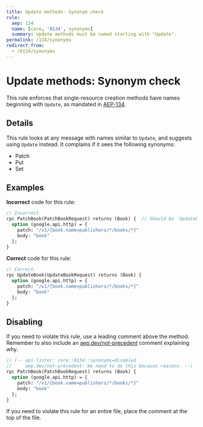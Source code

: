 ```yaml
---
title: Update methods- Synonym check
rule:
  aep: 134
  name: [core, '0134', synonyms]
  summary: Update methods must be named starting with "Update".
permalink: /134/synonyms
redirect_from:
  - /0134/synonyms
---
```


# Update methods: Synonym check

This rule enforces that single-resource creation methods have names beginning
with `Update`, as mandated in [AEP-134][].

## Details

This rule looks at any message with names similar to `Update`, and suggests
using `Update` instead. It complains if it sees the following synonyms:

- Patch
- Put
- Set

## Examples

**Incorrect** code for this rule:

```proto
// Incorrect.
rpc PatchBook(PatchBookRequest) returns (Book) {  // Should be `UpdateBook`.
  option (google.api.http) = {
    patch: "/v1/{book.name=publishers/*/books/*}"
    body: "book"
  };
}
```

**Correct** code for this rule:

```proto
// Correct.
rpc UpdateBook(UpdateBookRequest) returns (Book) {
  option (google.api.http) = {
    patch: "/v1/{book.name=publishers/*/books/*}"
    body: "book"
  };
}
```

## Disabling

If you need to violate this rule, use a leading comment above the method.
Remember to also include an [aep.dev/not-precedent][] comment explaining why.

```proto
// (-- api-linter: core::0134::synonyms=disabled
//     aep.dev/not-precedent: We need to do this because reasons. --)
rpc PatchBook(PatchBookRequest) returns (Book) {
  option (google.api.http) = {
    patch: "/v1/{book.name=publishers/*/books/*}"
    body: "book"
  };
}
```

If you need to violate this rule for an entire file, place the comment at the
top of the file.

[aep-134]: https://aep.dev/134
[aep.dev/not-precedent]: https://aep.dev/not-precedent
